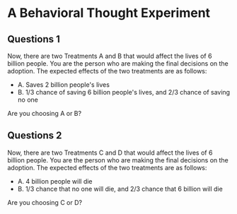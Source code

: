# A Behavioral Thought Experiment


## Questions 1


Now, there are two Treatments A and B that would affect the lives of 6 billion people. You are the person who are making the final decisions on the adoption. The expected effects of the two treatments are as follows:

- A. Saves 2 billion people's lives
- B. 1/3 chance of saving 6 billion people's lives, and 2/3 chance of saving no one

Are you choosing A or B? 

## Questions 2

Now, there are two Treatments C and D that would affect the lives of 6 billion people. You are the person who are making the final decisions on the adoption. The expected effects of the two treatments are as follows:

- A. 4 billion people will die
- B. 1/3 chance that no one will die, and 2/3 chance that 6 billion will die

Are you choosing C or D?
